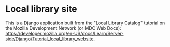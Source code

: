 # Local library site

This is a Django application built from the "Local Library Catalog" tutorial on the Mozilla Development Network (or MDC Web Docs): https://developer.mozilla.org/en-US/docs/Learn/Server-side/Django/Tutorial_local_library_website.
